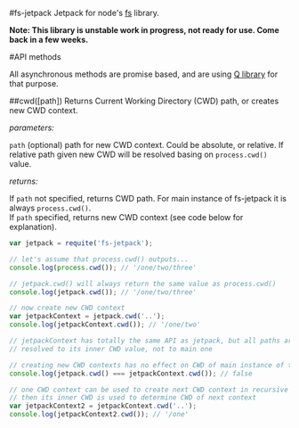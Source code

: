 #fs-jetpack
Jetpack for node's [fs](http://nodejs.org/api/fs.html) library.

**Note: This library is unstable work in progress, not ready for use. Come back in a few weeks.**


#API methods

All asynchronous methods are promise based, and are using [Q library](https://github.com/kriskowal/q) for that purpose.


##cwd([path])
Returns Current Working Directory (CWD) path, or creates new CWD context.

*parameters:*

`path` (optional) path for new CWD context. Could be absolute, or relative. If relative path given new CWD will be resolved basing on `process.cwd()` value.

*returns:*

If `path` not specified, returns CWD path. For main instance of fs-jetpack it is always `process.cwd()`.  
If `path` specified, returns new CWD context (see code below for explanation).


```javascript
var jetpack = requite('fs-jetpack');

// let's assume that process.cwd() outputs...
console.log(process.cwd()); // '/one/two/three'

// jetpack.cwd() will always return the same value as process.cwd()
console.log(jetpack.cwd()); // '/one/two/three'

// now create new CWD context
var jetpackContext = jetpack.cwd('..');
console.log(jetpackContext.cwd()); // '/one/two'

// jetpackContext has totally the same API as jetpack, but all paths are
// resolved to its inner CWD value, not to main one

// creating new CWD contexts has no effect on CWD of main instance of the library
console.log(jetpack.cwd() === jetpackContext.cwd()); // false

// one CWD context can be used to create next CWD context in recursive way
// then its inner CWD is used to determine CWD of next context
var jetpackContext2 = jetpackContext.cwd('..');
console.log(jetpackContext2.cwd()); // '/one'

```
